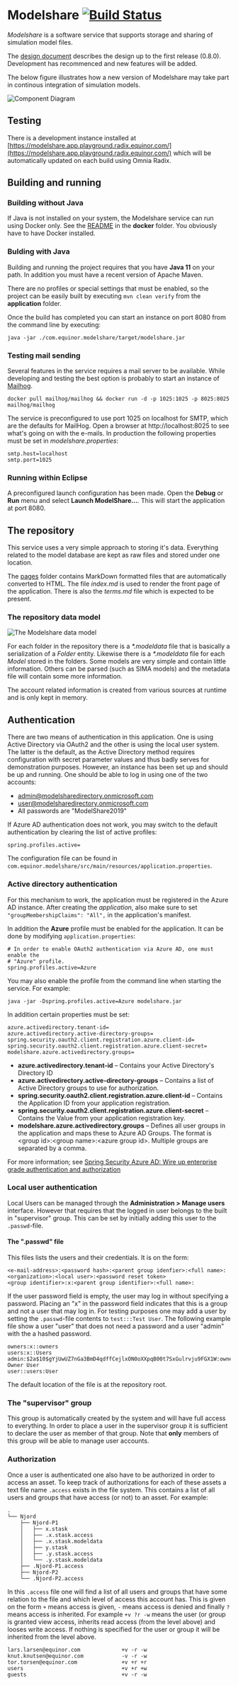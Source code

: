 # Modelshare [![Build Status](https://travis-ci.com/equinor/modelshare.svg?token=z54pKaonrDrNopwngA3z&branch=master)](https://travis-ci.com/equinor/modelshare)

_Modelshare_ is a software service that supports storage and sharing of 
simulation model files.

The [design document](https://docs.google.com/a/itema.no/document/d/1Q-6XYVCCoVEz7N6S7dGUnP9NCEu3OxQoUsgpqvg4yVY/edit?usp=sharing) 
describes the design up to the first release (0.8.0). Development has 
recommenced and new features will be added.

The below figure illustrates how a new version of Modelshare may
take part in continous integration of simulation models.

![Component Diagram](http://www.plantuml.com/plantuml/proxy?src=https://raw.githubusercontent.com/equinor/modelshare/master/images/components.plantuml?token=AACSMLSZQUEOFURUV2QVDY25UWFJO)

## Testing

There is a development instance installed at [https://modelshare.app.playground.radix.equinor.com/](https://modelshare.app.playground.radix.equinor.com/) which will be automatically updated
on each build using Omnia Radix.

## Building and running

### Building without Java

If Java is not installed on your system, the Modelshare service can run using 
Docker only. See the [README](application/README.md) in the **docker** folder.
You obviously have to have Docker installed.

### Bulding with Java

Building and running the project requires that you have **Java 11** on your 
path. In addition you must have a recent version of Apache Maven.

There are no profiles or special settings that must be enabled, so the project
can be easily built by executing `mvn clean verify` from the **application**
folder.

Once the build has completed you can start an instance on port 8080 from the 
command line by executing:

	java -jar ./com.equinor.modelshare/target/modelshare.jar

### Testing mail sending

Several features in the service requires a mail server to be available. While
developing and testing the best option is probably to start an instance of 
[Mailhog](https://github.com/mailhog/MailHog).

    docker pull mailhog/mailhog && docker run -d -p 1025:1025 -p 8025:8025 mailhog/mailhog

The service is preconfigured to use port 1025 on localhost for SMTP, which are
the defaults for MailHog. Open a browser at http://localhost:8025 to see what's
going on with the e-mails. In production the following properties must be set in
*modelshare.properties*:

	smtp.host=localhost
	smtp.port=1025

### Running within Eclipse

A preconfigured launch configuration has been made. Open the **Debug** or 
**Run** menu and select **Launch ModelShare...**. This will start the 
application at port 8080. 

## The repository

This service uses a very simple approach to storing it's data. Everything 
related to the model database are kept as raw files and stored under one 
location.

The [pages](https://github.com/equinor/modelshare/tree/master/com.equinor.modelshare/repository/pages)
folder contains MarkDown formatted files that are automatically converted to 
HTML. The file _index.md_ is used to render the front page of the application.
There is also the _terms.md_ file which is expected to be present.

### The repository data model

![The Modelshare data model](https://github.com/equinor/modelshare/blob/master/images/modelshare.png?raw=true "Modelshare data model")

For each folder in the repository there is a _*.modeldata_ file that is 
basically a serialization of a _Folder_ entity. Likewise there is a 
_*.modeldata_ file for each _Model_ stored in the folders. Some models are very
simple and contain little information.  Others can be parsed (such as SIMA 
models) and the metadata file will contain some more information.

The account related information is created from various sources at runtime and
is only kept in memory.     

## Authentication

There are two means of authentication in this application. One is using Active
Directory via OAuth2 and the other is using the local user system. The latter
is the default, as the Active Directory method requires configuration with
secret parameter values and thus badly serves for demonstration purposes. 
However, an instance has been set up and should be up and running. One should
be able to log in using one of the two accounts:

* admin@modelsharedirectory.onmicrosoft.com
* user@modelsharedirectory.onmicrosoft.com
* All passwords are "ModelShare2019"

If Azure AD authentication does not work, you may switch to the default 
authentication by clearing the list of active profiles:

	spring.profiles.active=
	
The configuration file can be found in `com.equinor.modelshare/src/main/resources/application.properties`.
	
### Active directory authentication

For this mechanism to work, the application must be registered in the Azure AD
instance. After creating the _application_, also make sure to set 
`"groupMembershipClaims": "All",` in the application's manifest. 

In addition the **Azure** profile must be enabled for the application. It can
be done by modifying `application.properties`:

	# In order to enable OAuth2 authentication via Azure AD, one must enable the
	# "Azure" profile. 
	spring.profiles.active=Azure
	
You may also enable the profile from the command line when starting the service.
For example:

	java -jar -Dspring.profiles.active=Azure modelshare.jar

In addition certain properties must be set:

	azure.activedirectory.tenant-id=
	azure.activedirectory.active-directory-groups=
	spring.security.oauth2.client.registration.azure.client-id=
	spring.security.oauth2.client.registration.azure.client-secret=
	modelshare.azure.activedirectory.groups=

* **azure.activedirectory.tenant-id** – Contains your Active Directory's Directory ID
* **azure.activedirectory.active-directory-groups** – Contains a list of Active Directory groups to use for authorization.
* **spring.security.oauth2.client.registration.azure.client-id** – Contains the Application ID from your application registration.
* **spring.security.oauth2.client.registration.azure.client-secret** – Contains the Value from your application registration key.
* **modelshare.azure.activedirectory.groups** – Defines all user groups in the application and maps these to Azure AD Groups. The format is &lt;group id&gt;:&lt;group name&gt;:&lt;azure group id&gt;. Multiple groups are separated by a comma. 

For more information; see [Spring Security Azure AD: Wire up enterprise grade authentication and authorization](https://azure.microsoft.com/nb-no/blog/spring-security-azure-ad/ "Spring Security Azure AD")
  

### Local user authentication

Local Users can be managed through the **Administration > Manage users** 
interface. However that requires that the logged in user belongs to the built
in "supervisor" group. This can be set by initially adding this user to the 
`.passwd`-file.

#### The ".passwd" file

This files lists the users and their credentials. It is on the form:

    <e-mail-address>:<password hash>:<parent group idenfier>:<full name>:<organization>:<local user>:<password reset token>
    <group identifier>:x:<parent group identifier>:<full name>:

If the user password field is empty, the user may log in without specifying a 
password. Placing an "x" in the password field indicates that this is a group 
and not a user that may log in. For testing purposes one may add a user by 
setting the `.passwd`-file contents to `test:::Test User`. The following example
file show a user "user" that does not need a password and a user "admin" with 
the a hashed password.

	owners:x::owners
	users:x::Users
	admin:$2a$10$gYjUwUZ7nGa3BmD4qdffCejlxON0oXXpqB00t7SxGulrvju9FGX1W:owners:Model Owner User
	user::users:User

The default location of the file is at the repository root.

### The "supervisor" group

This group is automatically created by the system and will have full access to 
everything. In order to place a user in the supervisor group it is sufficient
to declare the user as member of that group. Note that **only** members of this
group will be able to manage user accounts.

### Authorization

Once a user is authenticated one also have to be authorized in order to access
an asset. To keep track of authorizations for each of these assets a text file 
name `.access` exists in the file system. This contains a list of all users and
groups that have access (or not) to an asset. For example:

	.
	└── Njord
	    ├── Njord-P1
	    │   ├── x.stask
	    │   ├── .x.stask.access
	    │   ├── .x.stask.modeldata
	    │   ├── y.stask
	    │   ├── .y.stask.access
	    │   └── .y.stask.modeldata
	    ├── .Njord-P1.access
	    ├── Njord-P2
	    └── .Njord-P2.access

In this `.access` file one will find a list of all users and groups that have
some relation to the file and which level of access this account has. This
is given on the form `+` means access is given, `-` means access is denied and
finally `?` means access is inherited. For example `+v ?r -w` means the user (or
group is granted view access, inherits read access (from the level above) and
looses write access. If nothing is specified for the user or group it will be
inherited from the level above.
 
	lars.larsen@equinor.com             +v -r -w 
	knut.knutsen@equinor.com            -v -r -w
	tor.torsen@equinor.com              +v +r +r
	users                               +v +r +w
	guests                              +v -r -w
